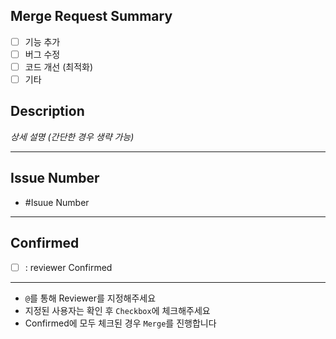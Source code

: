 ## Merge Request Summary

- [ ] 기능 추가
- [ ] 버그 수정
- [ ] 코드 개선 (최적화)
- [ ] 기타

## Description

_상세 설명 (간단한 경우 생략 가능)_

---
## Issue Number 
- #Isuue Number

---
## Confirmed
- [ ] : reviewer Confirmed

---

- `@`를 통해 Reviewer를 지정해주세요
- 지정된 사용자는 확인 후 `Checkbox`에 체크해주세요
- Confirmed에 모두 체크된 경우 `Merge`를 진행합니다
